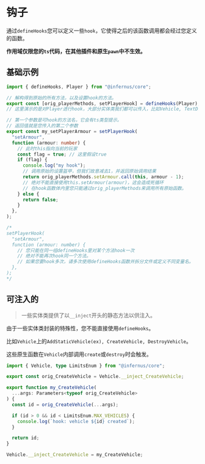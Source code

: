 # 钩子

通过`defineHooks`您可以定义一些`hook`，它使得之后的该函数调用都会经过您定义的函数。

**作用域仅限您的`ts`代码，在其他插件和原生`pawn`中不生效。**

## 基础示例

```ts
import { defineHooks, Player } from "@infernus/core";

// 解构得到原始的所有方法，以及设置hook的方法。
export const [orig_playerMethods, setPlayerHook] = defineHooks(Player);
// 这里演示的是对Player进行hook，大部分实体类我们都可以传入，比如Vehicle, TextDraw...

// 第一个参数是可hook的方法名，它会有ts类型提示。
// 返回值就是您传入的第二个参数
export const my_setPlayerArmour = setPlayerHook(
  "setArmour",
  function (armour: number) {
    // 此时this指向当前的玩家
    const flag = true; // 这里假设true
    if (flag) {
      console.log("my hook");
      // 调用原始的设置盔甲，但我们故意减去1，并返回原始调用结果
      return orig_playerMethods.setArmour.call(this, armour - 1);
      // 绝对不能直接使用this.setArmour(armour)，这会造成死循环
      // 在hook函数体内里您只能通过orig_playerMethods来调用所有原始函数。
    } else {
      return false;
    }
  },
);

/*
setPlayerHook(
  "setArmour",
  function (armour: number) {
    // 您只能在同一组defineHooks里对某个方法hook一次
    // 绝对不能再次hook同一个方法。
    // 如果您要hook多次，请多次使用defineHooks函数并拆分文件或定义不同变量名。
  },
);
*/
```

## 可注入的

> 一些实体类提供了以`__inject`开头的静态方法以供注入。

由于一些实体类封装的特殊性，您不能直接使用`defineHooks`。

比如`Vehicle`上的`AddStaticVehicle(ex), CreateVehicle, DestroyVehicle`。

这些原生函数在`Vehicle`内部调用`create`或`destroy`时会触发。

```ts
import { Vehicle, type LimitsEnum } from "@infernus/core";

export const orig_CreateVehicle = Vehicle.__inject_CreateVehicle;

export function my_CreateVehicle(
  ...args: Parameters<typeof orig_CreateVehicle>
) {
  const id = orig_CreateVehicle(...args);

  if (id > 0 && id < LimitsEnum.MAX_VEHICLES) {
    console.log(`hook: vehicle ${id} created`);
  }

  return id;
}

Vehicle.__inject_CreateVehicle = my_CreateVehicle;
```
